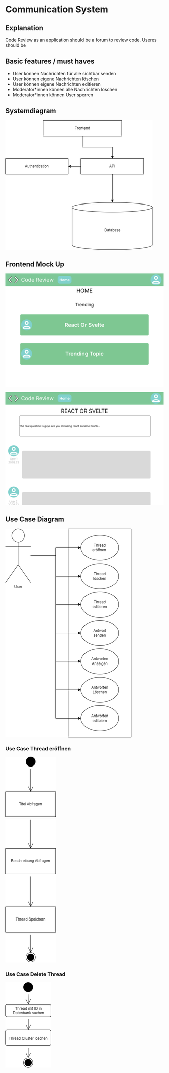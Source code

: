 # Communication System

## Explanation

Code Review as an application should be a forum to review code. Useres should be

## Basic features / must haves

* User können Nachrichten für alle sichtbar senden
* User können eigene Nachrichten löschen
* User können eigene Nachrichten editieren
* Moderator*innen können alle Nachrichten löschen
* Moderator*innen können User sperren

## Systemdiagram

![systemdiagram](./systemdiagram.png "Systemdiagram")

## Frontend Mock Up

![img](./Home.png "Home screen")

![T](./Topics.png)

## Use Case Diagram

![img](./Use_cases.png "Use Cases")

### Use Case Thread eröffnen

![Open up thread](./OpenUpThread_UseCase.png "OpenUpThread")

### Use Case Delete Thread

![img](./DeleteThread.png)

###
